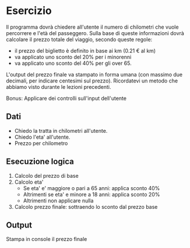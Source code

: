 # Esercizio
Il programma dovrà chiedere all'utente il numero di chilometri che vuole percorrere e l'età del passeggero.
Sulla base di queste informazioni dovrà calcolare il prezzo totale del viaggio, secondo queste regole:
- il prezzo del biglietto è definito in base ai km (0.21 € al km)
- va applicato uno sconto del 20% per i minorenni
- va applicato uno sconto del 40% per gli over 65.

L'output del prezzo finale va stampato in forma umana (con massimo due decimali, per indicare centesimi sul prezzo). Ricordatevi un metodo che abbiamo visto durante le lezioni precedenti.

Bonus:
Applicare dei controlli sull'input dell'utente

## Dati
- Chiedo la tratta in chilometri all'utente.
- Chiedo l'eta' all'utente.
- Prezzo per chilometro

## Esecuzione logica
1. Calcolo del prezzo di base
2. Calcolo eta'
    - Se eta' e' maggiore o pari a 65 anni: applica sconto 40%
    - Altrimenti se eta' e minore a 18 anni: applica sconto 20%
    - Altrimenti non applicare nulla
3. Calcolo prezzo finale: sottraendo lo sconto dal prezzo base

## Output
Stampa in console il prezzo finale